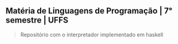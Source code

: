 ## Matéria de Linguagens de Programação | 7° semestre | UFFS 
> Repositório com o interpretador implementado em haskell
